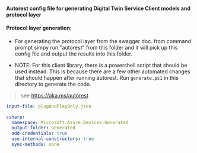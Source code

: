 #### Autorest config file for generating Digital Twin Service Client models and protocol layer

#### Protocol layer generation:
- For generating the protocol layer from the swagger doc. from command prompt simpy run "autorest" from this folder and it will pick up this config file and output the results into this folder.
* NOTE: For this client library, there is a powershell script that should be used instead. This is because there are a few other automated changes that should happen after running autorest.
Run `generate.ps1` in this directory to generate the code.


> see https://aka.ms/autorest

``` yaml 
input-file: plugAndPlayOnly.json

csharp:
  namespace: Microsoft.Azure.Devices.Generated
  output-folder: Generated
  add-credentials: true                
  use-internal-constructors: true
  sync-methods: none
```
